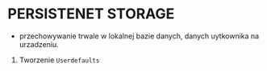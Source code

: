 
# PERSISTENET STORAGE

- przechowywanie trwale w lokalnej bazie danych, danych uytkownika na urzadzeniu. 

1. Tworzenie `Userdefaults`